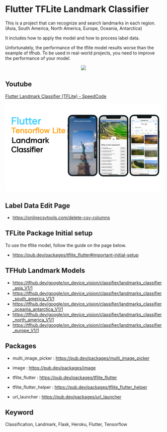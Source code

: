 # Flutter TFLite Landmark Classifier
This is a project that can recognize and search landmarks in each region.
(Asia, South America, North America, Europe, Oceania, Antarctica)

It includes how to apply the model and how to process label data.

Unfortunately, the performance of the tflite model results worse than the example of tfhub. 
To be used in real-world projects, you need to improve the performance of your model.

<p align="center">
 <img src="readme/main.gif" width='1024'/>
</p>

## Youtube
[Flutter Landmark Classifier (TFLite) - SpeedCode](https://youtu.be/kxh9BHfkD2A)
<p align="center">
 <img src="readme/youtube.png" width='1024'/>
</p>

## Label Data Edit Page
- https://onlinecsvtools.com/delete-csv-columns

## TFLite Package Initial setup
To use the tflite model, follow the guide on the page below.    
- https://pub.dev/packages/tflite_flutter#important-initial-setup

## TFHub Landmark Models
- https://tfhub.dev/google/on_device_vision/classifier/landmarks_classifier_asia_V1/1
- https://tfhub.dev/google/on_device_vision/classifier/landmarks_classifier_south_america_V1/1
- https://tfhub.dev/google/on_device_vision/classifier/landmarks_classifier_oceania_antarctica_V1/1
- https://tfhub.dev/google/on_device_vision/classifier/landmarks_classifier_north_america_V1/1
- https://tfhub.dev/google/on_device_vision/classifier/landmarks_classifier_europe_V1/1

## Packages
* multi_image_picker : https://pub.dev/packages/multi_image_picker

* image : https://pub.dev/packages/image

* tflite_flutter : https://pub.dev/packages/tflite_flutter

* tflite_flutter_helper : https://pub.dev/packages/tflite_flutter_helper

* url_launcher : https://pub.dev/packages/url_launcher

## Keyword
Classification, Landmark, Flask, Heroku, Flutter, Tensorflow
